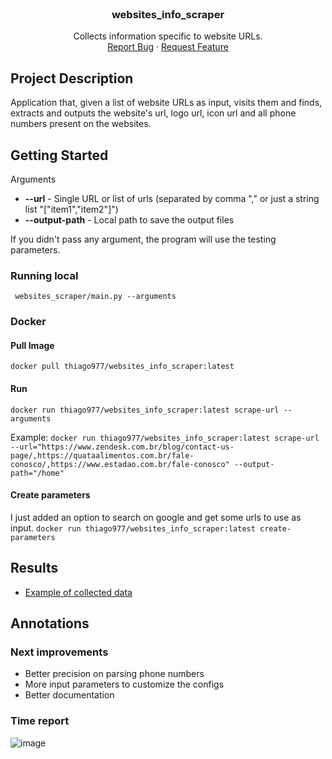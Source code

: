 <!-- PROJECT LOGO -->
<br />
<div align="center">

  <h3 align="center">websites_info_scraper</h3>

  <p align="center">
    Collects information specific to website URLs.
    <br/>
    <a href="https://github.com/thiagosilva977/webscraping-docker-template/issues">Report Bug</a>
    ·
    <a href="https://github.com/thiagosilva977/webscraping-docker-template/pulls">Request Feature</a>
  </p>
</div>


## Project Description

Application that, given a list of website URLs as input, visits them
and finds, extracts and outputs the website's url, logo url, icon url and all phone numbers present on the websites.

## Getting Started
Arguments
- **--url** - Single URL or list of urls (separated by comma "," or just a string list "["item1","item2"]")
- **--output-path** - Local path to save the output files

If you didn't pass any argument, the program will use the testing parameters.

### Running local
``` websites_scraper/main.py --arguments``` 

### Docker
#### Pull Image
`docker pull thiago977/websites_info_scraper:latest`
#### Run
```docker run thiago977/websites_info_scraper:latest scrape-url --arguments```

Example: 
```docker run thiago977/websites_info_scraper:latest scrape-url --url="https://www.zendesk.com.br/blog/contact-us-page/,https://quataalimentos.com.br/fale-conosco/,https://www.estadao.com.br/fale-conosco" --output-path="/home"```

#### Create parameters
I just added an option to search on google and get some urls to use as input. 
```docker run thiago977/websites_info_scraper:latest create-parameters```

## Results
- [Example of collected data](https://github.com/thiagosilva977/websites_info_scraper/blob/fb23caf20c8285a4dd8e71dcaf2716fe7bc49616/assets/first_results.json)

## Annotations
### Next improvements
- Better precision on parsing phone numbers
- More input parameters to customize the configs
- Better documentation
### Time report
![image](https://user-images.githubusercontent.com/11250089/224531255-6ff82cef-acd1-4170-8e92-b2aa0ff5ef8f.png)


